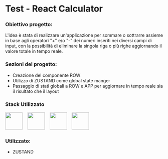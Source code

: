 # Test - React Calculator

### Obiettivo progetto: 
L'idea è stata di realizzare un'applicazione per sommare o sottrarre assieme in base agli operatori "+" e/o "-" dei numeri inseriti nei diversi campi di input, con la possibilità di eliminare la singola riga o più righe aggiornando il valore totale in tempo reale.

### Sezioni del progetto:
 * Creazione del componente ROW
 * Utilizzo di ZUSTAND come global state manger
 * Passaggio di stati globali a ROW e APP per aggiornare in tempo reale sia il risultato che il layout 

### Stack Utilizzato
<p>
   <img src=https://www.vectorlogo.zone/logos/visualstudio_code/visualstudio_code-icon.svg width="55" height="55"/>&nbsp &nbsp
   <img src="https://www.vectorlogo.zone/logos/tailwindcss/tailwindcss-icon.svg" width="55" height="55"/>&nbsp &nbsp
   <img src="https://www.vectorlogo.zone/logos/reactjs/reactjs-icon.svg" width="55" height="55"/>&nbsp &nbsp
   <img src=https://www.vectorlogo.zone/logos/javascript/javascript-icon.svg width="55" height="55"/>&nbsp &nbsp
</p>

### Utilizzato:
  * ZUSTAND
